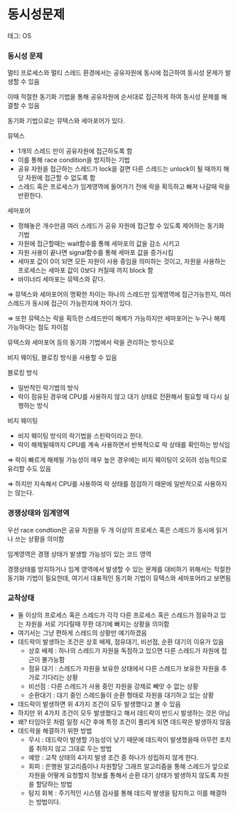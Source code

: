# 동시성문제

태그: OS

### 동시성 문제

멀티 프로세스와 멀티 스레드 환경에서는 공유자원에 동시에 접근하여 동시성 문제가 발생할 수 있음

이때 적절한 동기화 기법을 통해 공유자원에 순서대로 접근하게 하여 동시성 문제를 해결할 수 있음

동기화 기법으로는 뮤텍스와 세마포어가 있다.

뮤텍스

- 1개의 스레드 만이 공유자원에 접근하도록 함
- 이를 통해 race condition을 방지하는 기법
- 공유 자원을 접근하는 스레드가 lock을 걸면 다른 스레드는 unlock이 될 때까지 해당 자원에 접근할 수 없도록 함
- 스레드 혹은 프로세스가 임계영역에 들어가기 전에 락을 획득하고 빠져 나갈때 락을 반환한다.

세마포어

- 정해놓은 개수만큼 여러 스레드가 공유 자원에 접근할 수 있도록 제어하는 동기화 기법
- 자원에 접근할때는 wait함수를 통해 세마포의 값을 감소 시키고
- 자원 사용이 끝나면 signal함수를 통해 세마포 값을 증가시킴
- 세마포 값이 0이 되면 모든 자원이 사용 중임을 의미하는 것이고, 자원을 사용하는 프로세스는 세마포 값이 0보다 커질때 까지 block 함
- 바이너리 세마포는 뮤텍스와 같다.

⇒ 뮤텍스와 세마포어의 명확한 차이는 하나의 스레드만 임계영역에 접근가능한지, 여러 스레드가 동시에 접근이 가능한지에 차이가 있다.

⇒ 또한 뮤텍스는 락을 획득한 스레드만이 해제가 가능하지만 세마포어는 누구나 해제 가능하다는 점도 차이점

뮤텍스와 세마포어 등의 동기화 기법에서 락을 관리하는 방식으로 

비지 웨이팅, 블로킹 방식을 사용할 수 있음

블로킹 방식

- 일반적인 락기법의 방식
- 락이 점유된 경우에 CPU를 사용하지 않고 대기 상태로 전환해서 필요할 때 다시 실행하는 방식

비지 웨이팅

- 비지 웨이팅 방식의 락기법을 스핀락이라고 한다.
- 락이 해제될때까지 CPU를 계속 사용하면서 반복적으로 락 상태를 확인하는 방식임

⇒ 락이 빠르게 해제될 가능성이 매우 높은 경우에는 비지 웨이팅이 오히려 성능적으로 유리할 수도 있음

⇒ 하지만 지속해서 CPU를 사용하여 락 상태를 점검하기 때문에 일반적으로 사용하지는 않는다.

### 경쟁상태와 임계영역

우선 race condtion은 공유 자원을 두 개 이상의 프로세스 혹은 스레드가 동시에 읽거나 쓰는 상황을 의미함

임계영역은 경쟁 상태가 발생할 가능성이 있는 코드 영역

경쟁상태를 방지하거나 임계 영역에서 발생할 수 있는 문제를 대비하기 위해서는 적절한 동기화 기법이 필요한데, 여기서 대표적인 동기화 기법이 뮤텍스와 세마포어라고 보면됨

### 교착상태

- 둘 이상의 프로세스 혹은 스레드가 각각 다른 프로세스 혹은 스레드가 점유하고 있는 자원을 서로 기다릴때 무한 대기에 빠지는 상황을 의미함
- 여기서는 그냥 편하게 스레드의 상황만 얘기하겠음
- 데드락이 발생하는 조건은 상호 배제, 점유대기, 비선점, 순환 대기의 이유가 있음
    - 상호 배제 : 하나의 스레드가 자원을 독점하고 있으면 다른 스레드가 자원에 접근이 불가능함
    - 점유 대기 : 스레드가 자원을 보유한 상태에서 다른 스레드가 보유한 자원을 추가로 기다리는 상황
    - 비선점 : 다른 스레드가 사용 중인 자원을 강제로 빼앗 수 없는 상황
    - 순환대기 : 대기 중인 스레드들이 순환 형태로 자원을 대기하고 있는 상황
- 데드락이 발생하면 위 4가지 조건이 모두 발생했다고 볼 수 있음
- 하지만 위 4가지 조건이 모두 발생했다고 해서 데드락이 반드시 발생하는 것은 아님
- 왜? 타임아웃 처럼 일정 시간 후에 특정 조건이 풀리게 되면 데드락은 발생하지 않음
- 데드락을 해결하기 위한 방법
    - 무시 : 데드락이 발생할 가능성이 낮기 때문에 데드락이 발생했을때 아무런 조치를 취하지 않고 그대로 두는 방법
    - 예방 : 교착 상태의 4가지 발생 조건 중 하나가 성립하지 않게 한다.
    - 회피 : 은행원 알고리즘이나 자원할당 그래프 알고리즘을 통해 스레드가 앞으로 자원을 어떻게 요청할지 정보를 통해서 순환 대기 상태가 발생하지 않도록 자원을 할당하는 방법
    - 탐지 회복 : 주기적인 시스템 검사를 통해 데드락 발생을 탐지하고 이를 해결하는 방법이다.